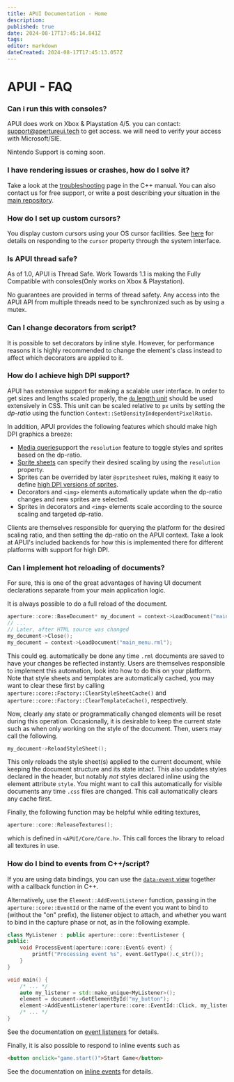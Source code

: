 ```yaml
---
title: APUI Documentation - Home
description: 
published: true
date: 2024-08-17T17:45:14.841Z
tags: 
editor: markdown
dateCreated: 2024-08-17T17:45:13.057Z
---
```


# APUI - FAQ
### Can i run this with consoles?

APUI does work on Xbox & Playstation 4/5. you can contact: support@apertureui.tech to get access. we will need to verify your access with Microsoft/SIE. 

Nintendo Support is coming soon.

### I have rendering issues or crashes, how do I solve it?

Take a look at the [troubleshooting](cpp_manual/troubleshooting.md) page in the C++ manual. You can also contact us for free support, or write a post describing your situation in the [main repository]([https](https://github.com/WatchDogStudios/APUI-Public/discussions)).


### How do I set up custom cursors?

You display custom cursors using your OS cursor facilities. See [here](cpp_manual/contexts.md#mouse-cursor) for details on responding to the `cursor` property through the system interface.


### Is APUI thread safe?

As of 1.0, APUI is Thread Safe. Work Towards 1.1 is making the Fully Compatible with consoles(Only works on Xbox & Playstation).

No guarantees are provided in terms of thread safety. Any access into the APUI API from multiple threads need to be synchronized such as by using a mutex.


### Can I change decorators from script?

It is possible to set decorators by inline style. However, for performance reasons it is highly recommended to change the element's class instead to affect which decorators are applied to it.


### How do I achieve high DPI support?

APUI has extensive support for making a scalable user interface. In order to get sizes and lengths scaled properly, the [`dp` length unit](CSS/syntax.html#dp-unit) should be used extensively in CSS. This unit can be scaled relative to `px` units by setting the *dp-ratio* using the function `Context::SetDensityIndependentPixelRatio`.

In addition, APUI provides the following features which should make high DPI graphics a breeze:

- [Media queries](CSS/media_queries.md)upport the `resolution` feature to toggle styles and sprites based on the dp-ratio.
- [Sprite sheets](CSS/sprite_sheets.md) can specify their desired scaling by using the `resolution` property.
- Sprites can be overrided by later `@spritesheet` rules, making it easy to define [high DPI versions of sprites](CSS/sprite_sheets.md#high-dpi).
- Decorators and `<img>` elements automatically update when the dp-ratio changes and new sprites are selected.
- Sprites in decorators and `<img>` elements scale according to the source scaling and targeted dp-ratio.

Clients are themselves responsible for querying the platform for the desired scaling ratio, and then setting the dp-ratio on the APUI context. Take a look at APUI's included backends for how this is implemented there for different platforms with support for high DPI.


### Can I implement hot reloading of documents?

For sure, this is one of the great advantages of having UI document declarations separate from your main application logic.

It is always possible to do a full reload of the document. 

```cpp
aperture::core::BaseDocument* my_document = context->LoadDocument("main_menu.rml");
// ...
// Later, after HTML source was changed
my_document->Close();
my_document = context->LoadDocument("main_menu.rml");
```
This could eg. automatically be done any time `.rml` documents are saved to have your changes be reflected instantly. Users are themselves responsible to implement this automation, look into how to do this on your platform. Note that style sheets and templates are automatically cached, you may want to clear these first by calling `aperture::core::Factory::ClearStyleSheetCache()` and `aperture::core::Factory::ClearTemplateCache()`, respectively.

Now, clearly any state or programmatically changed elements will be reset during this operation. Occasionally, it is desirable to keep the current state such as when only working on the style of the document. Then, users may call the following.

```cpp
my_document->ReloadStyleSheet();
```

This only reloads the style sheet(s) applied to the current document, while keeping the document structure and its state intact. This also updates styles declared in the header, but notably *not* styles declared inline using the element attribute `style`. You might want to call this automatically for visible documents any time `.css` files are changed. This call automatically clears any cache first.

Finally, the following function may be helpful while editing textures,
```cpp
aperture::core::ReleaseTextures();
```
which is defined in `<APUI/Core/Core.h>`. This call forces the library to reload all textures in use.


### How do I bind to events from C++/script?

If you are using data bindings, you can use the [`data-event` view](data_bindings/views_and_controllers.html#data-event) together with a callback function in C++.

Alternatively, use the `Element::AddEventListener` function, passing in the `aperture::core::EventId` or the name of the event you want to bind to (without the "on" prefix), the listener object to attach, and whether you want to bind in the capture phase or not, as in the following example.

```cpp
class MyListener : public aperture::core::EventListener {
public:
	void ProcessEvent(aperture::core::Event& event) {
		printf("Processing event %s", event.GetType().c_str());
	}
}

void main() {
	/* ... */
	auto my_listener = std::make_unique<MyListener>();
	element = document->GetElementById("my_button");
	element->AddEventListener(aperture::core::EventId::Click, my_listener.get(), false);
	/* ... */
}
```
See the documentation on [event listeners](cpp_manual/events.html#event-listeners) for details.

Finally, it is also possible to respond to inline events such as 

```html
<button onclick="game.start()">Start Game</button>
```
See the documentation on [inline events](cpp_manual/events.html#inline-events) for details.
